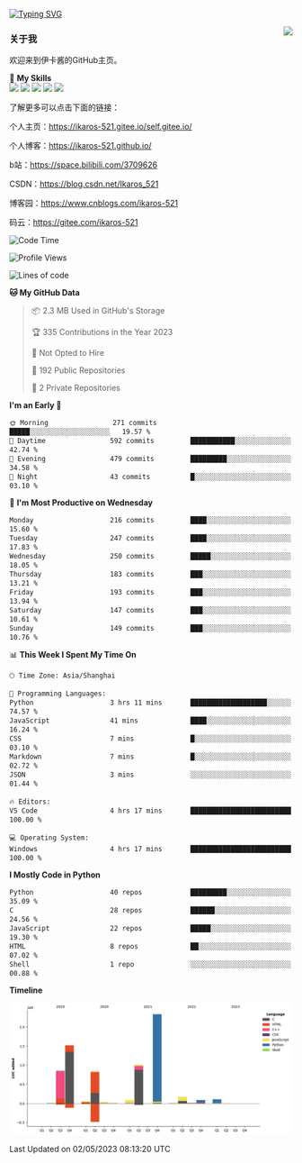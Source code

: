 [![Typing SVG](https://readme-typing-svg.herokuapp.com?size=25&duration=2500&color=8C43EA&vCenter=true&width=200&height=40&lines=Hi+Welcome+%F0%9F%91%8B%F0%9F%8F%BB;I'm+Love丶伊卡洛斯)](https://git.io/typing-svg)

<a href="#">
  <img align="right" src="https://github-readme-stats.vercel.app/api?username=Ikaros-521&count_private=true&show_icons=true&bg_color=15,f2f7fd,E0EAFC" />
</a>

### 关于我

欢迎来到伊卡酱的GitHub主页。

🌟 **My Skills**  
![](https://img.shields.io/badge/-C-A8B9CC?style=flat-square&logo=C&logoColor=fff)
![](https://img.shields.io/badge/-Python-3776AB?style=flat-square&logo=Python&logoColor=fff)
![](https://img.shields.io/badge/-JavaScript-F7DF1E?style=flat-square&logo=JavaScript&logoColor=fff)
![](https://img.shields.io/badge/-C++-00599C?style=flat-square&logo=Cpp&logoColor=fff)
![](https://img.shields.io/badge/-Linux-000000?style=flat-square&logo=Linux&logoColor=fff)

了解更多可以点击下面的链接：

个人主页：https://ikaros-521.gitee.io/self.gitee.io/

个人博客：https://ikaros-521.github.io/   

b站：https://space.bilibili.com/3709626

CSDN：https://blog.csdn.net/Ikaros_521

博客园：https://www.cnblogs.com/ikaros-521

码云：https://gitee.com/ikaros-521

<!--START_SECTION:waka-->
![Code Time](http://img.shields.io/badge/Code%20Time-141%20hrs%2045%20mins-blue)

![Profile Views](http://img.shields.io/badge/Profile%20Views-3-blue)

![Lines of code](https://img.shields.io/badge/From%20Hello%20World%20I%27ve%20Written-7.1%20million%20lines%20of%20code-blue)

**🐱 My GitHub Data** 

> 📦 2.3 MB Used in GitHub's Storage 
 > 
> 🏆 335 Contributions in the Year 2023
 > 
> 🚫 Not Opted to Hire
 > 
> 📜 192 Public Repositories 
 > 
> 🔑 2 Private Repositories 
 > 
**I'm an Early 🐤** 

```text
🌞 Morning                271 commits         █████░░░░░░░░░░░░░░░░░░░░   19.57 % 
🌆 Daytime                592 commits         ███████████░░░░░░░░░░░░░░   42.74 % 
🌃 Evening                479 commits         █████████░░░░░░░░░░░░░░░░   34.58 % 
🌙 Night                  43 commits          █░░░░░░░░░░░░░░░░░░░░░░░░   03.10 % 
```
📅 **I'm Most Productive on Wednesday** 

```text
Monday                   216 commits         ████░░░░░░░░░░░░░░░░░░░░░   15.60 % 
Tuesday                  247 commits         ████░░░░░░░░░░░░░░░░░░░░░   17.83 % 
Wednesday                250 commits         █████░░░░░░░░░░░░░░░░░░░░   18.05 % 
Thursday                 183 commits         ███░░░░░░░░░░░░░░░░░░░░░░   13.21 % 
Friday                   193 commits         ███░░░░░░░░░░░░░░░░░░░░░░   13.94 % 
Saturday                 147 commits         ███░░░░░░░░░░░░░░░░░░░░░░   10.61 % 
Sunday                   149 commits         ███░░░░░░░░░░░░░░░░░░░░░░   10.76 % 
```


📊 **This Week I Spent My Time On** 

```text
🕑︎ Time Zone: Asia/Shanghai

💬 Programming Languages: 
Python                   3 hrs 11 mins       ███████████████████░░░░░░   74.57 % 
JavaScript               41 mins             ████░░░░░░░░░░░░░░░░░░░░░   16.24 % 
CSS                      7 mins              █░░░░░░░░░░░░░░░░░░░░░░░░   03.10 % 
Markdown                 7 mins              █░░░░░░░░░░░░░░░░░░░░░░░░   02.72 % 
JSON                     3 mins              ░░░░░░░░░░░░░░░░░░░░░░░░░   01.44 % 

🔥 Editors: 
VS Code                  4 hrs 17 mins       █████████████████████████   100.00 % 

💻 Operating System: 
Windows                  4 hrs 17 mins       █████████████████████████   100.00 % 
```

**I Mostly Code in Python** 

```text
Python                   40 repos            █████████░░░░░░░░░░░░░░░░   35.09 % 
C                        28 repos            ██████░░░░░░░░░░░░░░░░░░░   24.56 % 
JavaScript               22 repos            █████░░░░░░░░░░░░░░░░░░░░   19.30 % 
HTML                     8 repos             ██░░░░░░░░░░░░░░░░░░░░░░░   07.02 % 
Shell                    1 repo              ░░░░░░░░░░░░░░░░░░░░░░░░░   00.88 % 
```



**Timeline**

![Lines of Code chart](https://raw.githubusercontent.com/Ikaros-521/Ikaros-521/main/assets/bar_graph.png)


 Last Updated on 02/05/2023 08:13:20 UTC
<!--END_SECTION:waka-->


<!--
**Ikaros-521/Ikaros-521** is a ✨ _special_ ✨ repository because its `README.md` (this file) appears on your GitHub profile.

Here are some ideas to get you started:

- 🔭 I’m currently working on ...
- 🌱 I’m currently learning ...
- 👯 I’m looking to collaborate on ...
- 🤔 I’m looking for help with ...
- 💬 Ask me about ...
- 📫 How to reach me: ...
- 😄 Pronouns: ...
- ⚡ Fun fact: ...
-->
